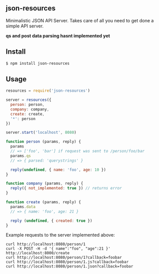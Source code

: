 ## json-resources

Minimalistic JSON API Server. Takes care of all you need to get done a simple API server.

**qs and post data parsing hasnt implemented yet**

## Install

```bash
$ npm install json-resources
```

## Usage

```js
resources = require('json-resources')

server = resources({
  person: person,
  company: company,
  create: create,
  '*': person
})

server.start('localhost', 8080)

function person (params, reply) {
  params
  // => ['foo', 'bar'] if request was sent to /person/foo/bar
  params.qs
  // => { parsed: 'querystrings' }

  reply(undefined, { name: 'foo', age: 10 })
}

function company (params, reply) {
  reply({ not_implemented: true }) // returns error
}

function create (params, reply) {
  params.data
  // => { name: 'foo', age: 21 }

  reply (undefined, { created: true })
}
```

Example requests to the server implemented above:

```
curl http://localhost:8080/person/1
curl -X POST -H -d '{ name":"foo", "age":21 }' http://localhost:8000/create
curl http://localhost:8080/person/1?callback=foobar
curl http://localhost:8080/person/1.js?callback=foobar
curl http://localhost:8080/person/1.json?callback=foobar
```
